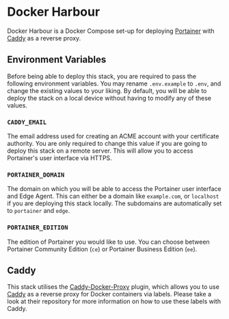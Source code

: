 # Docker Harbour

Docker Harbour is a Docker Compose set-up for deploying [Portainer](https://www.portainer.io) with [Caddy](https://caddyserver.com) as a reverse proxy.

## Environment Variables

Before being able to deploy this stack, you are required to pass the following environment variables. You may rename `.env.example` to `.env`, and change the existing values to your liking. By default, you will be able to deploy the stack on a local device without having to modify any of these values.

### `CADDY_EMAIL`

The email address used for creating an ACME account with your certificate authority. You are only required to change this value if you are going to deploy this stack on a remote server. This will allow you to access Portainer's user interface via HTTPS.

### `PORTAINER_DOMAIN`

The domain on which you will be able to access the Portainer user interface and Edge Agent. This can either be a domain like `example.com`, or `localhost` if you are deploying this stack locally. The subdomains are automatically set to `portainer` and `edge`.

### `PORTAINER_EDITION`

The edition of Portainer you would like to use. You can choose between Portainer Community Edition (`ce`) or Portainer Business Edition (`ee`).

## Caddy

This stack utilises the [Caddy-Docker-Proxy](https://github.com/lucaslorentz/caddy-docker-proxy) plugin, which allows you to use [Caddy](https://caddyserver.com) as a reverse proxy for Docker containers via labels. Please take a look at their repository for more information on how to use these labels with Caddy.
